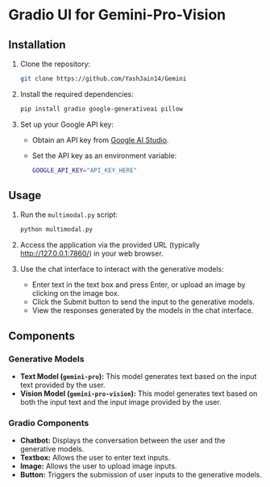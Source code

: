 # Gradio UI for Gemini-Pro-Vision

## Installation

1. Clone the repository:

    ```bash
    git clone https://github.com/YashJain14/Gemini
    ```

2. Install the required dependencies:

    ```bash
    pip install gradio google-generativeai pillow
    ```

3. Set up your Google API key:

    - Obtain an API key from [Google AI Studio](https://ai.google.dev/).
    - Set the API key as an environment variable:

        ```bash
        GOOGLE_API_KEY="API_KEY_HERE"
        ```

## Usage

1. Run the `multimodal.py` script:

    ```bash
    python multimodal.py
    ```

2. Access the application via the provided URL (typically http://127.0.0.1:7860/) in your web browser.

3. Use the chat interface to interact with the generative models:

    - Enter text in the text box and press Enter, or upload an image by clicking on the image box.
    - Click the Submit button to send the input to the generative models.
    - View the responses generated by the models in the chat interface.

## Components

### Generative Models

- **Text Model (`gemini-pro`):** This model generates text based on the input text provided by the user.
- **Vision Model (`gemini-pro-vision`):** This model generates text based on both the input text and the input image provided by the user.

### Gradio Components

- **Chatbot:** Displays the conversation between the user and the generative models.
- **Textbox:** Allows the user to enter text inputs.
- **Image:** Allows the user to upload image inputs.
- **Button:** Triggers the submission of user inputs to the generative models.



